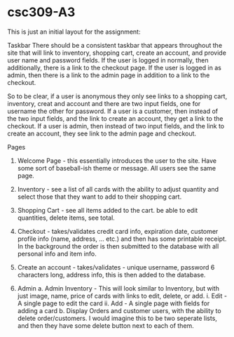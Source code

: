 csc309-A3
=========
This is just an initial layout for the assignment:

Taskbar
There should be a consistent taskbar that appears throughout the site that will link to inventory, shopping cart, create an account, and provide user name and password fields. If the user is logged in normally, then additionally, there is a link to the checkout page. If the user is logged in as admin, then there is a link to the admin page in addition to a link to the checkout.

So to be clear, if a user is anonymous they only see links to a shopping cart, inventory, creat and account and there are two input fields, one for username the other for password. If a user is a customer, then instead of the two input fields, and the link to create an account, they get a link to the checkout. If a user is admin, then instead of two input fields, and the link to create an account, they see link to the admin page and checkout.

Pages
1. Welcome Page - this essentially introduces the user to the site. Have some sort of baseball-ish theme or message. All users see the same page.

2. Inventory - see a list of all cards with the ability to adjust quantity and select those that they want to add to their shopping cart. 
3. Shopping Cart - see all items added to the cart. be able to edit quantities, delete items, see total.
4. Checkout - takes/validates credit card info, expiration date, customer profile info (name, address, ... etc.) and then has some printable receipt. In the background the order is then submitted to the database with all personal info and item info.
5. Create an account - takes/validates - unique username, password 6 characters long, address info, this is then added to the database.
6. Admin
a. Admin Inventory - This will look similar to Inventory, but with just image, name, price of cards with links to edit, delete, or add.
i. Edit - A single page to edit the card
ii. Add - A single page with fields for adding a card
b. Display Orders and customer users, with the ability to delete order/customers. I would imagine this to be two seperate lists, and then they have some delete button next to each of them.
